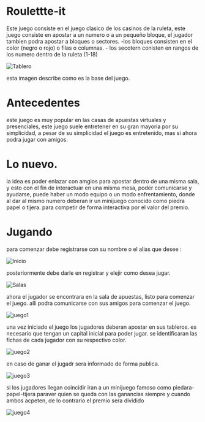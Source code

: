 # Roulettte-it

Este juego consiste en el juego clasico de los casinos de la ruleta, este juego consiste en apostar a un numero o a un pequeño bloque,  el jugador tambien podra apostar a bloques o sectores.
	-los bloques consisten  en el color (negro o rojo) o filas o columnas.
	- los secotern conisten en rangos de los numero dentro de la ruleta (1-18)


![Tablero](https://github.com/danielGomez1703/-ARSW-Eci-Roullete/blob/master/resources/tablero.JPG)


esta imagen describe como es la base del juego.



# Antecedentes

este juego es muy popular en las casas de apuestas virtuales y  presenciales, este juego suele entretener en su gran mayoria por su simplicidad, a pesar de su simplicidad el juego es entretenido, mas si ahora podra jugar con amigos.

# Lo nuevo.

la idea es poder enlazar con amgios para apostar dentro de una misma sala, y esto con el fin de interactuar en una misma mesa, poder comunicarse y ayudarse, puede haber un modo equipo o un modo enfrentamiento, donde al dar al mismo numero deberan ir un minijuego conocido como piedra papel o tijera. para competir de forma interactiva por  el valor del premio.


# Jugando

para comenzar debe registrarse con su nombre o el alias que desee :

![Inicio](https://github.com/danielGomez1703/-ARSW-Eci-Roullete/blob/master/resources/Inicio.png)

posteriormente debe darle en registrar y elejir como desea jugar.


![Salas](https://github.com/danielGomez1703/-ARSW-Eci-Roullete/blob/master/resources/elecSalas.png)

ahora el jugador se encontrara en la sala de apuestas, listo para comenzar el juego. alli podra comunicarse con sus amigos para comenzar el juego.

![juego1](https://github.com/danielGomez1703/-ARSW-Eci-Roullete/blob/master/resources/juego1.png)


una vez iniciado el juego los jugadores deberan apostar en sus tableros. es necesario que tengan un capital inicial para poder jugar. se identificaran las fichas de cada jugador con su respectivo color.

![juego2](https://github.com/danielGomez1703/-ARSW-Eci-Roullete/blob/master/resources/juego2.png)

en caso de ganar el jugadr sera informado de forma publica.

![juego3](https://github.com/danielGomez1703/-ARSW-Eci-Roullete/blob/master/resources/juego3.png)

si los jugadores llegan coincidir iran a un minijuego famoso como piedara-papel-tijera paraver quien se queda con las ganancias siempre y cuando ambos acpeten, de lo contrario el premio sera dividido

![juego4](https://github.com/danielGomez1703/-ARSW-Eci-Roullete/blob/master/resources/juego4.png)


